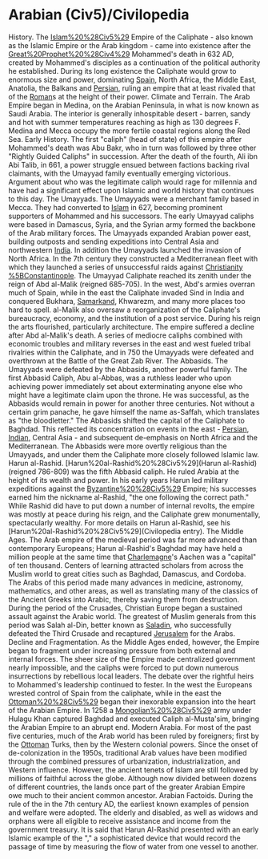 # Arabian (Civ5)/Civilopedia

 
History.
The [Islam%20%28Civ5%29](Muslim) Empire of the Caliphate - also known as the Islamic Empire or the Arab kingdom - came into existence after the [Great%20Prophet%20%28Civ4%29](Prophet) Mohammed's death in 632 AD, created by Mohammed's disciples as a continuation of the political authority he established. During its long existence the Caliphate would grow to enormous size and power, dominating [Spain](Spain), North Africa, the Middle East, Anatolia, the Balkans and [Persian](Persia), ruling an empire that at least rivaled that of the [Roman](Roman)s at the height of their power.
Climate and Terrain.
The Arab Empire began in Medina, on the Arabian Peninsula, in what is now known as Saudi Arabia. The interior is generally inhospitable desert - barren, sandy and hot with summer temperatures reaching as high as 130 degrees F. Medina and Mecca occupy the more fertile coastal regions along the Red Sea.
Early History.
The first "caliph" (head of state) of this empire after Mohammed's death was Abu Bakr, who in turn was followed by three other "Rightly Guided Caliphs" in succession. After the death of the fourth, Ali ibn Abi Talib, in 661, a power struggle ensued between factions backing rival claimants, with the Umayyad family eventually emerging victorious. Argument about who was the legitimate caliph would rage for millennia and have had a significant effect upon Islamic and world history that continues to this day.
The Umayyads.
The Umayyads were a merchant family based in Mecca. They had converted to [Islam](Islam) in 627, becoming prominent supporters of Mohammed and his successors. The early Umayyad caliphs were based in Damascus, Syria, and the Syrian army formed the backbone of the Arab military forces. The Umayyads expanded Arabian power east, building outposts and sending expeditions into Central Asia and northwestern [India](India). In addition the Umayyads launched the invasion of North Africa. In the 7th century they constructed a Mediterranean fleet with which they launched a series of unsuccessful raids against [Christianity](Christian) [%5BConstantinople]([Constantinople).
The Umayyad Caliphate reached its zenith under the reign of Abd al-Malik (reigned 685-705). In the west, Abd's armies overran much of Spain, while in the east the Caliphate invaded Sind in India and conquered Bukhara, [Samarkand](Samarkand), Khwarezm, and many more places too hard to spell. al-Malik also oversaw a reorganization of the Caliphate's bureaucracy, economy, and the institution of a post service. During his reign the arts flourished, particularly architecture.
The empire suffered a decline after Abd al-Malik's death. A series of mediocre caliphs combined with economic troubles and military reverses in the east and west fueled tribal rivalries within the Caliphate, and in 750 the Umayyads were defeated and overthrown at the Battle of the Great Zab River.
The Abbasids.
The Umayyads were defeated by the Abbasids, another powerful family. The first Abbasid Caliph, Abu al-Abbas, was a ruthless leader who upon achieving power immediately set about exterminating anyone else who might have a legitimate claim upon the throne. He was successful, as the Abbasids would remain in power for another three centuries. Not without a certain grim panache, he gave himself the name as-Saffah, which translates as "the bloodletter."
The Abbasids shifted the capital of the Caliphate to Baghdad. This reflected its concentration on events in the east - [Persian](Persia), [Indian](India), Central Asia - and subsequent de-emphasis on North Africa and the Mediterranean. The Abbasids were more overtly religious than the Umayyads, and under them the Caliphate more closely followed Islamic law.
Harun al-Rashid.
[Harun%20al-Rashid%20%28Civ5%29](Harun al-Rashid) (reigned 786-809) was the fifth Abbasid caliph. He ruled Arabia at the height of its wealth and power. In his early years Harun led military expeditions against the [Byzantine%20%28Civ5%29](Byzantine) Empire; his successes earned him the nickname al-Rashid, "the one following the correct path." While Rashid did have to put down a number of internal revolts, the empire was mostly at peace during his reign, and the Caliphate grew monumentally, spectacularly wealthy. For more details on Harun al-Rashid, see his [Harun%20al-Rashid%20%28Civ5%29](Civilopedia entry).
The Middle Ages.
The Arab empire of the medieval period was far more advanced than contemporary Europeans; Harun al-Rashid's Baghdad may have held a million people at the same time that [Charlemagne](Charlemagne)'s Aachen was a "capital" of ten thousand. Centers of learning attracted scholars from across the Muslim world to great cities such as Baghdad, Damascus, and Cordoba. The Arabs of this period made many advances in medicine, astronomy, mathematics, and other areas, as well as translating many of the classics of the Ancient Greeks into Arabic, thereby saving them from destruction.
During the period of the Crusades, Christian Europe began a sustained assault against the Arabic world. The greatest of Muslim generals from this period was Salah al-Din, better known as [Saladin](Saladin), who successfully defeated the Third Crusade and recaptured [Jerusalem](Jerusalem) for the Arabs.
Decline and Fragmentation.
As the Middle Ages ended, however, the Empire began to fragment under increasing pressure from both external and internal forces. The sheer size of the Empire made centralized government nearly impossible, and the caliphs were forced to put down numerous insurrections by rebellious local leaders. The debate over the rightful heirs to Mohammed's leadership continued to fester. In the west the Europeans wrested control of Spain from the caliphate, while in the east the [Ottoman%20%28Civ5%29](Ottomans) began their inexorable expansion into the heart of the Arabian Empire.
In 1258 a [Mongolian%20%28Civ5%29](Mongol) army under Hulagu Khan captured Baghdad and executed Caliph al-Musta'sim, bringing the Arabian Empire to an abrupt end.
Modern Arabia.
For most of the past five centuries, much of the Arab world has been ruled by foreigners; first by the [Ottoman](Ottoman) Turks, then by the Western colonial powers. Since the onset of de-colonization in the 1950s, traditional Arab values have been modified through the combined pressures of urbanization, industrialization, and Western influence. However, the ancient tenets of Islam are still followed by millions of faithful across the globe.
Although now divided between dozens of different countries, the lands once part of the greater Arabian Empire owe much to their ancient common ancestor.
Arabian Factoids.
During the rule of the in the 7th century AD, the earliest known examples of pension and welfare were adopted. The elderly and disabled, as well as widows and orphans were all eligible to receive assistance and income from the government treasury.
It is said that Harun Al-Rashid presented with an early Islamic example of the "," a sophisticated device that would record the passage of time by measuring the flow of water from one vessel to another.